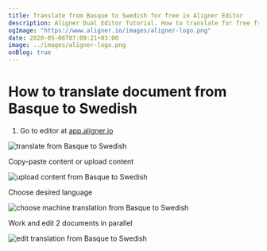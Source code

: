 ```yaml
---
title: Translate from Basque to Swedish for free in Aligner Editor
description: Aligner Dual Editor Tutorial. How to translate for free from Basque to Swedish. Aligner is multilingual document management platform. 
ogImage: "https://www.aligner.io/images/aligner-logo.png"
date: 2020-05-06T07:09:21+03:00
image: ../images/aligner-logo.png
onBlog: true
---
```


# How to translate document from Basque to Swedish

1. Go to editor at [app.aligner.io](https://app.aligner.io "Aligner App web page")

![translate from Basque to Swedish](../aligner-blank-editor.png "translate from Basque to Swedish")

Copy-paste content or upload content

![upload content from Basque to Swedish](../aligner-uploaded-document.png "upload content from Basque to Swedish")

Choose desired language

![choose machine translation from Basque to Swedish](../aligner-language-dropdown.png "choose machine translation from Basque to Swedish")

Work and edit 2 documents in parallel

![edit translation from Basque to Swedish](../aligner-double-sitded-editor.png "edit translation from Basque to Swedish")


